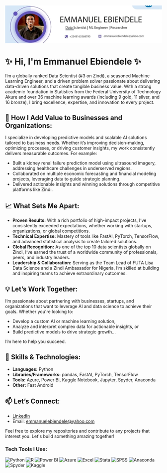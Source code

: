 ![Cover Photo](https://github.com/emmanuel-123tech/emmanuel-123tech/blob/main/Screenshot_20241230_164013_LinkedIn.jpg) 

# ✨ Hi, I'm Emmanuel Ebiendele ✨

I’m a globally ranked Data Scientist (#3 on Zindi), a seasoned Machine Learning Engineer, and a driven problem solver passionate about delivering data-driven solutions that create tangible business value. With a strong academic foundation in Statistics from the Federal University of Technology Akure and over 36 machine learning awards (including 9 gold, 11 silver, and 16 bronze), I bring excellence, expertise, and innovation to every project.

## 💼 How I Add Value to Businesses and Organizations:
I specialize in developing predictive models and scalable AI solutions tailored to business needs. Whether it’s improving decision-making, optimizing processes, or driving customer insights, my work consistently delivers measurable outcomes. For example:
- Built a kidney renal failure prediction model using ultrasound imagery, addressing healthcare challenges in underserved regions.
- Collaborated on multiple economic forecasting and financial modeling projects, leveraging data to guide strategic planning.
- Delivered actionable insights and winning solutions through competitive platforms like Zindi.

## 📈 What Sets Me Apart:
- **Proven Results:** With a rich portfolio of high-impact projects, I’ve consistently exceeded expectations, whether working with startups, organizations, or global competitions.
- **Technical Expertise:** Mastery of tools like FastAI, PyTorch, TensorFlow, and advanced statistical analysis to create tailored solutions.
- **Global Recognition:** As one of the top 10 data scientists globally on Zindi, I’ve earned the trust of a worldwide community of professionals, peers, and industry leaders.
- **Leadership & Collaboration:** Serving as the Team Lead of FUTA Lisa Data Science and a Zindi Ambassador for Nigeria, I’m skilled at building and inspiring teams to achieve extraordinary outcomes.

## 💡 Let’s Work Together:
I’m passionate about partnering with businesses, startups, and organizations that want to leverage AI and data science to achieve their goals. Whether you're looking to:
- Develop a custom AI or machine learning solution,
- Analyze and interpret complex data for actionable insights, or
- Build predictive models to drive strategic growth...

I’m here to help you succeed.

## 🔧 Skills & Technologies:
- **Languages:** Python
- **Libraries/Frameworks:** pandas, FastAI, PyTorch, TensorFlow
- **Tools:** Azure, Power BI, Kaggle Notebook, Jupyter, Spyder, Anaconda
- **Other:** Fast Android

## 📫 Let’s Connect:
- [LinkedIn](https://www.linkedin.com/in/emmanuel-ebiendele-063ba0255?utm_source=share&utm_campaign=share_via&utm_content=profile&utm_medium=android_app)
- Email: [emmanuelebiendele@yahoo.com](mailto:emmanuelebiendele@yahoo.com)

Feel free to explore my repositories and contribute to any projects that interest you. Let's build something amazing together!

### Tech Tools I Use:
![Python](https://img.shields.io/badge/Python-3776AB?style=for-the-badge&logo=python&logoColor=white)
![R](https://img.shields.io/badge/R-276DC3?style=for-the-badge&logo=r&logoColor=white)
![Power BI](https://img.shields.io/badge/Power%20BI-F2C811?style=for-the-badge&logo=power-bi&logoColor=black)
![Azure](https://img.shields.io/badge/Azure-0078D4?style=for-the-badge&logo=microsoft-azure&logoColor=white)
![Excel](https://img.shields.io/badge/Excel-217346?style=for-the-badge&logo=microsoft-excel&logoColor=white)
![Stata](https://img.shields.io/badge/Stata-1F618D?style=for-the-badge&logo=stata&logoColor=white)
![SPSS](https://img.shields.io/badge/SPSS-052FAD?style=for-the-badge&logo=ibm&logoColor=white)
![Anaconda](https://img.shields.io/badge/Anaconda-44A833?style=for-the-badge&logo=anaconda&logoColor=white)
![Spyder](https://img.shields.io/badge/Spyder-FF0000?style=for-the-badge&logo=spyder-ide&logoColor=white)
![Kaggle](https://img.shields.io/badge/Kaggle-20BEFF?style=for-the-badge&logo=kaggle&logoColor=white)

<!--
**emmanuel-123tech/emmanuel-123tech** is a ✨ _special_ ✨ repository because its `README.md` (this file) appears on your GitHub profile.

